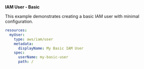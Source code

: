 **IAM User - Basic**

This example demonstrates creating a basic IAM user with minimal configuration.

```yaml
resources:
  myUser:
    type: aws/iam/user
    metadata:
      displayName: My Basic IAM User
    spec:
      userName: my-basic-user
      path: /
```
